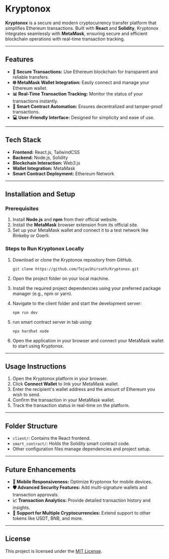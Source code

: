 # Kryptonox

**Kryptonox** is a secure and modern cryptocurrency transfer platform that simplifies Ethereum transactions. Built with **React** and **Solidity**, Kryptonox integrates seamlessly with **MetaMask**, ensuring secure and efficient blockchain operations with real-time transaction tracking.

---

## Features

- **🔐 Secure Transactions:** Use Ethereum blockchain for transparent and reliable transfers.
- **🌐 MetaMask Wallet Integration:** Easily connect and manage your Ethereum wallet.
- **📊 Real-Time Transaction Tracking:** Monitor the status of your transactions instantly.
- **🚀 Smart Contract Automation:** Ensures decentralized and tamper-proof transactions.
- **💻 User-Friendly Interface:** Designed for simplicity and ease of use.

---

## Tech Stack

- **Frontend:** React.js, TailwindCSS
- **Backend:** Node.js, Solidity
- **Blockchain Interaction:** Web3.js
- **Wallet Integration:** MetaMask
- **Smart Contract Deployment:** Ethereum Network

---

## Installation and Setup

### Prerequisites

1. Install **Node.js** and **npm** from their official website.
2. Install the **MetaMask** browser extension from its official site.
3. Set up your MetaMask wallet and connect it to a test network like Rinkeby or Goerli.

### Steps to Run Kryptonox Locally

1. Download or clone the Kryptonox repository from GitHub.
   ```
   git clone https://github.com/TejasShirsath/Kryptonox.git
2. Open the project folder on your local machine.

3. Install the required project dependencies using your preferred package manager (e.g., npm or yarn).

4. Navigate to the client folder and start the development server:
   ```
   npm run dev
5. run smart contract server in tab using:
   ```
   npx hardhat node  
6. Open the application in your browser and connect your MetaMask wallet to start using Kryptonox.

---

## Usage Instructions

1. Open the Kryptonox platform in your browser.
2. Click **Connect Wallet** to link your MetaMask wallet.
3. Enter the recipient's wallet address and the amount of Ethereum you wish to send.
4. Confirm the transaction in your MetaMask wallet.
5. Track the transaction status in real-time on the platform.

---

## Folder Structure

- `client/`: Contains the React frontend.
- `smart_contract/`: Holds the Solidity smart contract code.
- Other configuration files manage dependencies and project setup.

---

## Future Enhancements

- **📱 Mobile Responsiveness:** Optimize Kryptonox for mobile devices.
- **🛡️ Advanced Security Features:** Add multi-signature wallets and transaction approvals.
- **📈 Transaction Analytics:** Provide detailed transaction history and insights.
- **🔄 Support for Multiple Cryptocurrencies:** Extend support to other tokens like USDT, BNB, and more.

---

## License

This project is licensed under the [MIT License](LICENSE).
